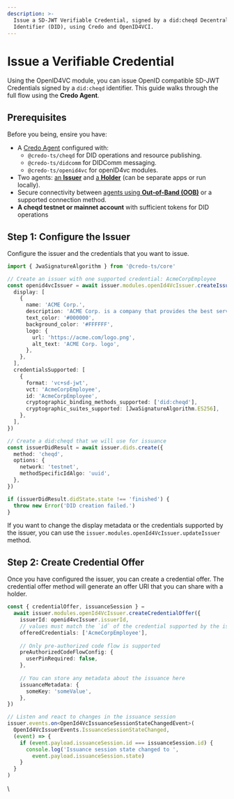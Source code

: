 ```yaml
---
description: >-
  Issue a SD-JWT Verifiable Credential, signed by a did:cheqd Decentralized
  Identifier (DID), using Credo and OpenID4VCI.
---
```


# Issue a Verifiable Credential

Using the OpenID4VC module, you can issue OpenID compatible SD-JWT Credentials signed by a `did:cheqd` identifier. This guide walks through the full flow using the **Credo Agent**.

## Prerequisites

Before you being, ensire you have:

* A [Credo Agent](../../set-up-agent.md) configured with:
  * `@credo-ts/cheqd` for DID operations and resource publishing.
  * `@credo-ts/didcomm` for DIDComm messaging.
  * `@credo-ts/openid4vc` for openID4vc modules.
* Two agents: [an **Issuer**](../../set-up-agent.md#issuer-and-verifier) and [a **Holder**](../../set-up-agent.md#holder) (can be separate apps or run locally).
* Secure connectivity between [agents using **Out-of-Band (OOB)**](../issue-credential.md#step-1-create-a-connection-with-holder) or a supported connection method.
* **A cheqd testnet or mainnet account** with sufficient tokens for DID operations

## Step 1: Configure the Issuer

Configure the issuer and the credentials that you want to issue.

```typescript
import { JwaSignatureAlgorithm } from '@credo-ts/core'

// Create an issuer with one supported credential: AcmeCorpEmployee
const openid4vcIssuer = await issuer.modules.openId4VcIssuer.createIssuer({
  display: [
    {
      name: 'ACME Corp.',
      description: 'ACME Corp. is a company that provides the best services.',
      text_color: '#000000',
      background_color: '#FFFFFF',
      logo: {
        url: 'https://acme.com/logo.png',
        alt_text: 'ACME Corp. logo',
      },
    },
  ],
  credentialsSupported: [
    {
      format: 'vc+sd-jwt',
      vct: 'AcmeCorpEmployee',
      id: 'AcmeCorpEmployee',
      cryptographic_binding_methods_supported: ['did:cheqd'],
      cryptographic_suites_supported: [JwaSignatureAlgorithm.ES256],
    },
  ],
})

// Create a did:cheqd that we will use for issuance
const issuerDidResult = await issuer.dids.create({
  method: 'cheqd',
  options: {
    network: 'testnet',
    methodSpecificIdAlgo: 'uuid',
  },
})

if (issuerDidResult.didState.state !== 'finished') {
  throw new Error('DID creation failed.')
}
```

If you want to change the display metadata or the credentials supported by the issuer, you can use the `issuer.modules.openId4VcIssuer.updateIssuer` method.

## Step 2: Create Credential Offer

Once you have configured the issuer, you can create a credential offer. The credential offer method will generate an offer URI that you can share with a holder.

```typescript
const { credentialOffer, issuanceSession } = 
  await issuer.modules.openId4VcIssuer.createCredentialOffer({
    issuerId: openid4vcIssuer.issuerId,
    // values must match the `id` of the credential supported by the issuer
    offeredCredentials: ['AcmeCorpEmployee'],
  
    // Only pre-authorized code flow is supported
    preAuthorizedCodeFlowConfig: {
      userPinRequired: false,
    },
  
    // You can store any metadata about the issuance here
    issuanceMetadata: {
      someKey: 'someValue',
    },
})

// Listen and react to changes in the issuance session
issuer.events.on<OpenId4VcIssuanceSessionStateChangedEvent>(
  OpenId4VcIssuerEvents.IssuanceSessionStateChanged,
  (event) => {
    if (event.payload.issuanceSession.id === issuanceSession.id) {
      console.log('Issuance session state changed to ', 
        event.payload.issuanceSession.state)
    }
  }
)
```

\
